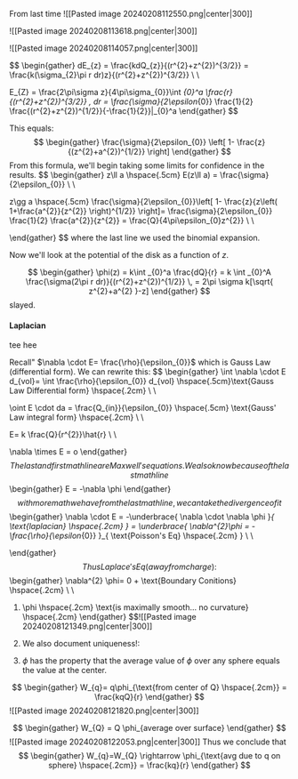 From last time 
![[Pasted image 20240208112550.png|center|300]]

![[Pasted image 20240208113618.png|center|300]]

![[Pasted image 20240208114057.png|center|300]]

$$
\begin{gather}
dE_{z} = \frac{kdQ_{z}}{(r^{2}+z^{2})^{3/2}} = \frac{k(\sigma_{2}\pi r dr)z}{(r^{2}+z^{2})^{3/2}} \\ \\ 

E_{Z} = \frac{2\pi\sigma z}{4\pi\sigma_{0}}\int _{0}^a \frac{r}{(r^{2}+z^{2})^{3/2}} \, dr  = \frac{\sigma}{2\epsilon_{0}} \frac{1}{2} \frac{(r^{2}+z^{2})^{1/2}}{-\frac{1}{2}}|_{0}^a
\end{gather}
$$


This equals: 
$$
\begin{gather}
\frac{\sigma}{2\epsilon_{0}} \left[ 1- \frac{z}{(z^{2}+a^{2})^{1/2}} \right]
\end{gather}
$$
From this formula, we'll begin taking some limits for confidence in the results.
$$
\begin{gather}
z\ll a \hspace{.5cm} E(z\ll a) = \frac{\sigma}{2\epsilon_{0}} \\ \\ 

z\gg a \hspace{.5cm} \frac{\sigma}{2\epsilon_{0}}\left[ 1- \frac{z}{z\left( 1+\frac{a^{2}}{z^{2}} \right)^{1/2}} \right]= \frac{\sigma}{2\epsilon_{0}}  \frac{1}{2} \frac{a^{2}}{z^{2}} = \frac{Q}{4\pi\epsilon_{0}z^{2}} \\ \\ 

\end{gather}
$$
where the last line we used the binomial expansion. 

Now we'll look at the potential of the disk as a function of $z$. 

$$
\begin{gather}
\phi(z) = k\int _{0}^a \frac{dQ}{r} = k \int _{0}^A \frac{\sigma(2\pi r dr)}{(r^{2}+z^{2})^{1/2}} \, = 2\pi \sigma k[\sqrt{ z^{2}+a^{2} }-z]  
\end{gather}
$$
slayed. 

#### Laplacian
tee hee

Recall" $\nabla \cdot E= \frac{\rho}{\epsilon_{0}}$ which is Gauss Law (differential form). We can rewrite this: 
$$
\begin{gather}
\int \nabla \cdot E d_{vol}= \int  \frac{\rho}{\epsilon_{0}} d_{vol} \hspace{.5cm}\text{Gauss Law Differential form} \hspace{.2cm} \\ \\ 

\oint E \cdot da = \frac{Q_{in}}{\epsilon_{0}} \hspace{.5cm} \text{Gauss' Law integral form} \hspace{.2cm} \\ \\

E= k \frac{Q}{r^{2}}\hat{r}  \\ \\ 

\nabla \times E = o
\end{gather} 
$$
The last and first math line are Maxwell's equations. We also know because of the last math line 
$$
\begin{gather}
E = -\nabla \phi
\end{gather}
$$
with more math we have from the last math line, we can take the divergence of it 
$$
\begin{gather}
\nabla \cdot E = -\underbrace{ \nabla \cdot \nabla \phi }_{ \text{laplacian} \hspace{.2cm} } = \underbrace{ \nabla^{2}\phi = -\frac{\rho}{\epsilon_{0}} }_{ \text{Poisson's Eq} \hspace{.2cm} } \\ \\ 

\end{gather}
$$
Thus Laplace's Eq (away from charge):
$$
\begin{gather}
\nabla^{2} \phi= 0 + \text{Boundary Conitions} \hspace{.2cm} \\ \\

1. \phi \hspace{.2cm} \text{is maximally smooth... no curvature} \hspace{.2cm}
\end{gather}
$$![[Pasted image 20240208121349.png|center|300]]

2. We also document uniqueness!:

3. $\phi$ has the property that the average value of $\phi$ over any sphere equals the value at the center.

$$
\begin{gather}
W_{q}= q\phi_{\text{from center of Q} \hspace{.2cm}}  = \frac{kqQ}{r}
\end{gather}
$$
![[Pasted image 20240208121820.png|center|300]]



$$
\begin{gather}
W_{Q} = Q \phi_{average over surface} 
\end{gather}
$$
![[Pasted image 20240208122053.png|center|300]]
Thus we conclude that 
$$
\begin{gather}
W_{q}=W_{Q} \rightarrow \phi_{\text{avg due to q on sphere} \hspace{.2cm}} = \frac{kq}{r}
\end{gather}
$$



